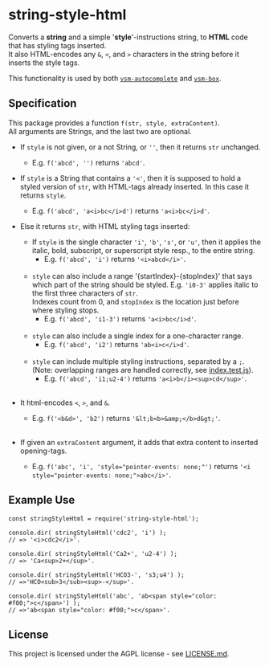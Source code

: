 # string-style-html

Converts a **string** and a simple '**style**'-instructions string,
to **HTML** code that has styling tags inserted.  
It also HTML-encodes any `&`, `<`, and `>` characters in the string
before it inserts the style tags.

This functionality is used by both
[`vsm-autocomplete`](https://github.com/vsm/vsm-autocomplete) and
[`vsm-box`](https://github.com/vsm/vsm-box).


## Specification

This package provides a function `f(str, style, extraContent)`.  
All arguments are Strings, and the last two are optional.

- If `style` is not given, or a not String, or `''`,
  then it returns `str` unchanged.  
  + E.g. `f('abcd', '')` returns `'abcd'`.
- If `style` is a String that contains a `'<'`, then it is supposed to hold
  a styled version of `str`, with HTML-tags already inserted.
  In this case it returns `style`.
  + E.g. `f('abcd', 'a<i>bc</i>d')` returns `'a<i>bc</i>d'`.
- Else it returns `str`, with HTML styling tags inserted:<br>
  - If `style` is the single character `'i'`, `'b'`, `'s'`, or `'u'`, then
    it applies the italic, bold, subscript, or superscript style resp.,
    to the entire string.  
    + E.g. `f('abcd', 'i')` returns `'<i>abcd</i>'`.<br><br>
  - `style` can also include a range '{startIndex}-{stopIndex}' that says
    which part of the string should be styled.
    E.g. `'i0-3'` applies italic to the first three characters of `str`.  
    Indexes count from 0, and `stopIndex` is the location just before where
    styling stops.
    + E.g. `f('abcd', 'i1-3')` returns `'a<i>bc</i>d'`.<br><br>
  - `style` can also include a single index for a one-character range.
    + E.g. `f('abcd', 'i2')` returns `'ab<i>c</i>d'`.<br><br>
  - `style` can include multiple styling instructions, separated by a `;`.  
    (Note: overlapping ranges are handled correctly, see
    [index.test.js](src/index.test.js)).
    + E.g. `f('abcd', 'i1;u2-4')`
      returns `'a<i>b</i><sup>cd</sup>'`.<br><br>

- It html-encodes `<`, `>`, and `&`.
  + E.g. `f('<b&d>', 'b2')`
    returns `'&lt;b<b>&amp;</b>d&gt;'`.<br><br>

- If given an `extraContent` argument,
  it adds that extra content to inserted opening-tags.
  + E.g. `f('abc', 'i', 'style="pointer-events: none;"')` returns
    `'<i style="pointer-events: none;">abc</i>'`.


## Example Use

```
const stringStyleHtml = require('string-style-html');

console.dir( stringStyleHtml('cdc2', 'i') );
// => '<i>cdc2</i>'.

console.dir( stringStyleHtml('Ca2+', 'u2-4') );
// => 'Ca<sup>2+</sup>'.

console.dir( stringStyleHtml('HCO3-', 's3;u4') );
// =>'HCO<sub>3</sub><sup>-</sup>'.

console.dir( stringStyleHtml('abc', 'ab<span style="color: #f00;">c</span>') );
// =>'ab<span style="color: #f00;">c</span>'.
```

## License

This project is licensed under the AGPL license - see [LICENSE.md](LICENSE.md).
